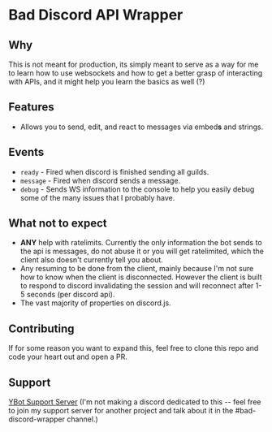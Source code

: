# Bad Discord API Wrapper

## Why
This is not meant for production, its simply meant to serve as a way for me to learn how to use websockets and how to get a better grasp of interacting with APIs, and it might help you learn the basics as well (?)  

## Features
- Allows you to send, edit, and react to messages via embed**s** and strings.

## Events

- `ready` - Fired when discord is finished sending all guilds.
- `message` - Fired when discord sends a message.
- `debug` - Sends WS information to the console to help you easily debug some of the many issues that I probably have.

## What not to expect

- **ANY** help with ratelimits. Currently the only information the bot sends to the api is messages, do not abuse it or you will get ratelimited, which the client also doesn't currently tell you about.
- Any resuming to be done from the client, mainly because I'm not sure how to know when the client is disconnected. However the client is built to respond to discord invalidating the session and will reconnect after 1-5 seconds (per discord api).
- The vast majority of properties on discord.js.


## Contributing

If for some reason you want to expand this, feel free to clone this repo and code your heart out and open a PR.

## Support

[YBot Support Server](https://discord.gg/STe9YQgtz2) (I'm not making a discord dedicated to this -- feel free to join my support server for another project and talk about it in the #bad-discord-wrapper channel.)





